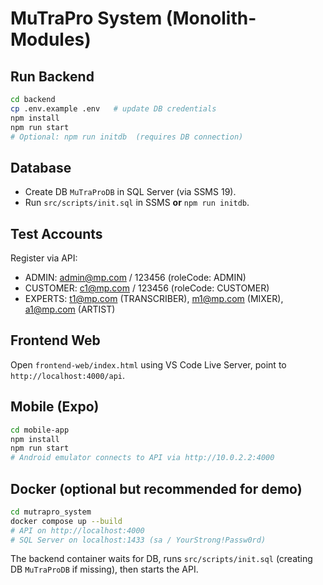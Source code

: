 # MuTraPro System (Monolith-Modules)

## Run Backend
```bash
cd backend
cp .env.example .env   # update DB credentials
npm install
npm run start
# Optional: npm run initdb  (requires DB connection)
```

## Database
- Create DB `MuTraProDB` in SQL Server (via SSMS 19).
- Run `src/scripts/init.sql` in SSMS **or** `npm run initdb`.

## Test Accounts
Register via API:
- ADMIN:    admin@mp.com / 123456  (roleCode: ADMIN)
- CUSTOMER: c1@mp.com   / 123456  (roleCode: CUSTOMER)
- EXPERTS:  t1@mp.com (TRANSCRIBER), m1@mp.com (MIXER), a1@mp.com (ARTIST)

## Frontend Web
Open `frontend-web/index.html` using VS Code Live Server, point to `http://localhost:4000/api`.

## Mobile (Expo)
```bash
cd mobile-app
npm install
npm run start
# Android emulator connects to API via http://10.0.2.2:4000
```


## Docker (optional but recommended for demo)
```bash
cd mutrapro_system
docker compose up --build
# API on http://localhost:4000
# SQL Server on localhost:1433 (sa / YourStrong!Passw0rd)
```
The backend container waits for DB, runs `src/scripts/init.sql` (creating DB `MuTraProDB` if missing), then starts the API.

